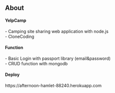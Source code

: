 <h2>About</h2>  

<h4>YelpCamp</h4>
- Camping site sharing web application with node.js<br>  
- CloneCoding<br>  
  
<h4>Function</h4>  
- Basic Login with passport library (email&password)<br>  
- CRUD function with mongodb<br>  
  
<h4>Deploy</h4>
https://afternoon-hamlet-88240.herokuapp.com
